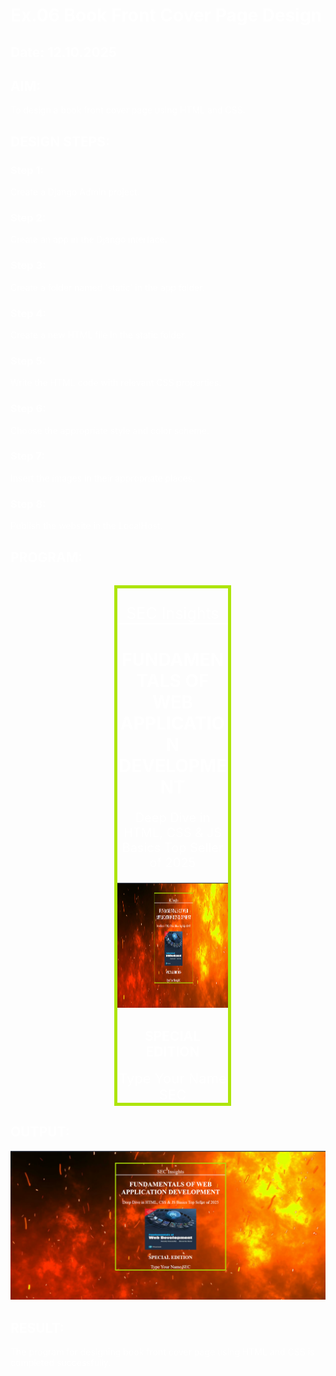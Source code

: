 # Ex.06 Book Front Cover Page Design 
## Date: 12.10.2025 
## AIM: 
To design a book front cover page using HTML and CSS. 
## DESIGN STEPS: 
### Step 1: 
Create a Django Admin project. 
### Step 2: 
Create an app in the Django interface. 
### Step 3: 
Create a folder named 'static' in the app folder. 
### Step 4: 
Create a new HTML file in the static folder. 
### Step 5: 
Write the HTML code with relevant CSS properties. 
### Step 6: 
Choose the appropriate style and color scheme. 
### Step 7: 
Insert the images in their appropriate places. 
 
### Step 8: 
Publish the website in the LocalHost. 
 
## PROGRAM: 
<!DOCTYPE html> 
<html lang="en"> 
<head> 
    <meta charset="UTF-8"> 
    <meta name="viewport" content="width=device-width, initial-scale=1.0"> 
    <title>Book Cover Page</title> 
    <style> 
        div{ 
            display: inline-block; 
            margin: auto; 
            margin-top: 3%; 
            margin-left: 33%; 
            text-align: center; 
            border: 5px solid rgb(174, 229, 11); 
            width: 35%; 
        } 
        body{ 
            background-image: url('book.jpg'); 
            background-size: cover; 
            background-repeat: no-repeat; 
            color: white; 
        } 
        span{ 
            font-size: 22px; 
        } 
    </style> 
</head> 
<body> 
    <div>     
        <p style="border-bottom: 3px solid white; font-size: 25px;">SEC Insights</p> 
        <h1>FUNDAMENTALS OF WEB APPLICATION DEVELOPMENT</h1> 
        <P style="font-size: 20px;">Deep Dive in HTML, CSS & JS Basics Top Seller of 
2025</P> 
        <img src="image.png" alt="Book Cover Image" width="250" height="200"> 
        <h2>SPECIAL EDITION</h2> 
        <tfoot> 
            <tr> 
                <td><span>Type Your Name</span></td> 
                <td><span>SEC</span></td> 
            </tr> 
        </tfoot> 
    </div> 
</body> 
</html> 
 
## OUTPUT: 
 
![alt text](image.png)
## RESULT: 
The program for designing book front cover page using HTML and CSS is completed 
successfully.